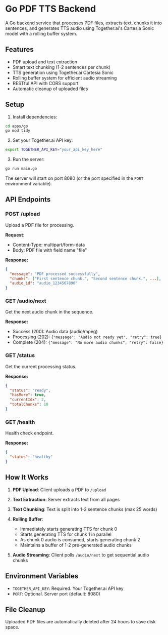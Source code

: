 # Go PDF TTS Backend

A Go backend service that processes PDF files, extracts text, chunks it into sentences, and generates TTS audio using Together.ai's Cartesia Sonic model with a rolling buffer system.

## Features

- PDF upload and text extraction
- Smart text chunking (1-2 sentences per chunk)
- TTS generation using Together.ai Cartesia Sonic
- Rolling buffer system for efficient audio streaming
- RESTful API with CORS support
- Automatic cleanup of uploaded files

## Setup

1. Install dependencies:

```bash
cd apps/go
go mod tidy
```

2. Set your Together.ai API key:

```bash
export TOGETHER_API_KEY="your_api_key_here"
```

3. Run the server:

```bash
go run main.go
```

The server will start on port 8080 (or the port specified in the `PORT` environment variable).

## API Endpoints

### POST /upload

Upload a PDF file for processing.

**Request:**

- Content-Type: multipart/form-data
- Body: PDF file with field name "file"

**Response:**

```json
{
  "message": "PDF processed successfully",
  "chunks": ["First sentence chunk.", "Second sentence chunk.", ...],
  "audio_id": "audio_1234567890"
}
```

### GET /audio/next

Get the next audio chunk in the sequence.

**Response:**

- Success (200): Audio data (audio/mpeg)
- Processing (202): `{"message": "Audio not ready yet", "retry": true}`
- Complete (204): `{"message": "No more audio chunks", "retry": false}`

### GET /status

Get the current processing status.

**Response:**

```json
{
  "status": "ready",
  "hasMore": true,
  "currentIdx": 2,
  "totalChunks": 10
}
```

### GET /health

Health check endpoint.

**Response:**

```json
{
  "status": "healthy"
}
```

## How It Works

1. **PDF Upload**: Client uploads a PDF to `/upload`
2. **Text Extraction**: Server extracts text from all pages
3. **Text Chunking**: Text is split into 1-2 sentence chunks (max 25 words)
4. **Rolling Buffer**:

   - Immediately starts generating TTS for chunk 0
   - Starts generating TTS for chunk 1 in parallel
   - As chunk 0 audio is consumed, starts generating chunk 2
   - Maintains a buffer of 1-2 pre-generated audio chunks

5. **Audio Streaming**: Client polls `/audio/next` to get sequential audio chunks

## Environment Variables

- `TOGETHER_API_KEY`: Required. Your Together.ai API key
- `PORT`: Optional. Server port (default: 8080)

## File Cleanup

Uploaded PDF files are automatically deleted after 24 hours to save disk space.

